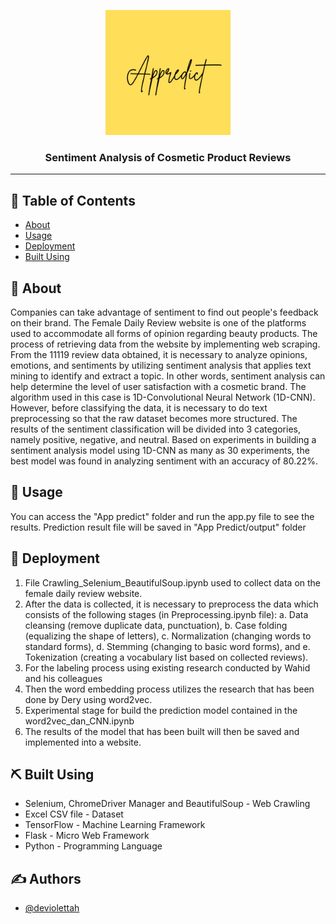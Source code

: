 <p align="center">
  <a href="" rel="noopener">
 <img width=200px height=200px src="App predict/static/images/APP.png" alt="Project logo"></a>
</p>

<h3 align="center">Sentiment Analysis of Cosmetic Product Reviews</h3>



---



## 📝 Table of Contents

- [About](#about)
- [Usage](#usage)
- [Deployment](#deployment)
- [Built Using](#built_using)

## 🧐 About <a name = "about"></a>

Companies can take advantage of sentiment to find out people's feedback on their brand. The Female Daily Review website is one of the platforms used to accommodate all forms of opinion regarding beauty products. The process of retrieving data from the website by implementing web scraping. From the 11119 review data obtained, it is necessary to analyze opinions, emotions, and sentiments by utilizing sentiment analysis that applies text mining to identify and extract a topic. In other words, sentiment analysis can help determine the level of user satisfaction with a cosmetic brand. The algorithm used in this case is 1D-Convolutional Neural Network (1D-CNN). However, before classifying the data, it is necessary to do text preprocessing so that the raw dataset becomes more structured. The results of the sentiment classification will be divided into 3 categories, namely positive, negative, and neutral. Based on experiments in building a sentiment analysis model using 1D-CNN as many as 30 experiments, the best model was found in analyzing sentiment with an accuracy of 80.22%.


## 🎈 Usage <a name="usage"></a>

You can access the "App predict" folder and run the app.py file to see the results. Prediction result file will be saved in "App Predict/output" folder

## 🚀 Deployment <a name = "deployment"></a>

1. File Crawling_Selenium_BeautifulSoup.ipynb used to collect data on the female daily review website.
2. After the data is collected, it is necessary to preprocess the data which consists of the following stages (in Preprocessing.ipynb file): 
a. Data cleansing (remove duplicate data, punctuation), 
b. Case folding (equalizing the shape of letters), 
c. Normalization (changing words to standard forms), 
d. Stemming (changing to basic word forms), and 
e. Tokenization (creating a vocabulary list based on collected reviews).
3. For the labeling process using existing research conducted by Wahid and his colleagues
4. Then the word embedding process utilizes the research that has been done by Dery using word2vec.
5. Experimental stage for build the prediction model contained in the word2vec_dan_CNN.ipynb
6. The results of the model that has been built will then be saved and implemented into a website. 

## ⛏️ Built Using <a name = "built_using"></a>

- Selenium, ChromeDriver Manager and BeautifulSoup - Web Crawling
- Excel CSV file - Dataset
- TensorFlow - Machine Learning Framework
- Flask - Micro Web Framework
- Python - Programming Language

## ✍️ Authors <a name = "authors"></a>

- [@deviolettah](https://github.com/deviolettah)


